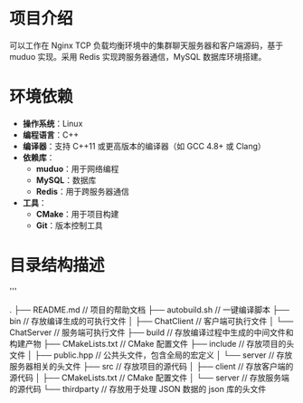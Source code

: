 # 项目介绍
可以工作在 Nginx TCP 负载均衡环境中的集群聊天服务器和客户端源码，基于 muduo 实现。采用 Redis 实现跨服务器通信，MySQL 数据库环境搭建。

# 环境依赖
- **操作系统**：Linux
- **编程语言**：C++
- **编译器**：支持 C++11 或更高版本的编译器（如 GCC 4.8+ 或 Clang）
- **依赖库**：
  - **muduo**：用于网络编程
  - **MySQL**：数据库
  - **Redis**：用于跨服务器通信
- **工具**：
  - **CMake**：用于项目构建
  - **Git**：版本控制工具

# 目录结构描述
'''

.
├── README.md                // 项目的帮助文档
├── autobuild.sh             // 一键编译脚本
├── bin                      // 存放编译生成的可执行文件
│   ├── ChatClient           // 客户端可执行文件
│   └── ChatServer           // 服务端可执行文件
├── build                    // 存放编译过程中生成的中间文件和构建产物
├── CMakeLists.txt           // CMake 配置文件
├── include                  // 存放项目的头文件
│   ├── public.hpp           // 公共头文件，包含全局的宏定义
│   └── server               // 存放服务器相关的头文件
├── src                      // 存放项目的源代码
│   ├── client               // 存放客户端的源代码
│   ├── CMakeLists.txt       // CMake 配置文件
│   └── server               // 存放服务端的源代码
└── thirdparty               // 存放用于处理 JSON 数据的 json 库的头文件
